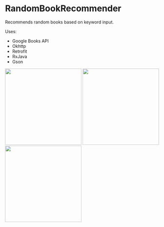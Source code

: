 # RandomBookRecommender
Recommends random books based on keyword input.

Uses:
- Google Books API
- Okhttp
- Retrofit
- RxJava
- Gson


<p>
  <img src="../master/screenshots/screen1.png" width="250"/>
  <img src="../master/screenshots/screen2.png" width="250"/>
  <img src="../master/screenshots/screen3.png" width="250"/>
</p>
